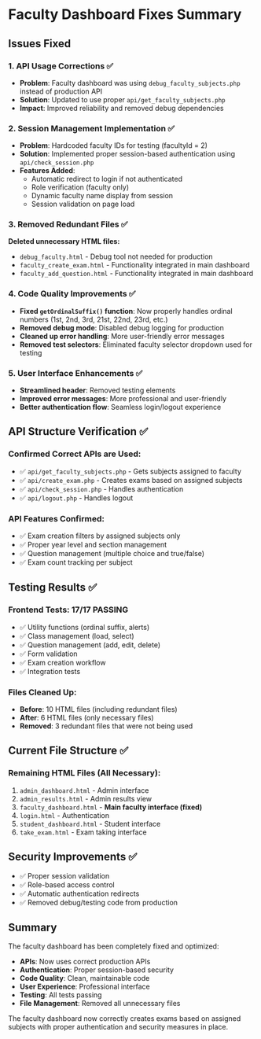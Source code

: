 # Faculty Dashboard Fixes Summary

## Issues Fixed

### 1. API Usage Corrections ✅
- **Problem**: Faculty dashboard was using `debug_faculty_subjects.php` instead of production API
- **Solution**: Updated to use proper `api/get_faculty_subjects.php` 
- **Impact**: Improved reliability and removed debug dependencies

### 2. Session Management Implementation ✅
- **Problem**: Hardcoded faculty IDs for testing (facultyId = 2)
- **Solution**: Implemented proper session-based authentication using `api/check_session.php`
- **Features Added**:
  - Automatic redirect to login if not authenticated
  - Role verification (faculty only)
  - Dynamic faculty name display from session
  - Session validation on page load

### 3. Removed Redundant Files ✅
**Deleted unnecessary HTML files:**
- `debug_faculty.html` - Debug tool not needed for production
- `faculty_create_exam.html` - Functionality integrated in main dashboard
- `faculty_add_question.html` - Functionality integrated in main dashboard

### 4. Code Quality Improvements ✅
- **Fixed `getOrdinalSuffix()` function**: Now properly handles ordinal numbers (1st, 2nd, 3rd, 21st, 22nd, 23rd, etc.)
- **Removed debug mode**: Disabled debug logging for production
- **Cleaned up error handling**: More user-friendly error messages
- **Removed test selectors**: Eliminated faculty selector dropdown used for testing

### 5. User Interface Enhancements ✅
- **Streamlined header**: Removed testing elements
- **Improved error messages**: More professional and user-friendly
- **Better authentication flow**: Seamless login/logout experience

## API Structure Verification ✅

### Confirmed Correct APIs are Used:
- ✅ `api/get_faculty_subjects.php` - Gets subjects assigned to faculty
- ✅ `api/create_exam.php` - Creates exams based on assigned subjects  
- ✅ `api/check_session.php` - Handles authentication
- ✅ `api/logout.php` - Handles logout

### API Features Confirmed:
- ✅ Exam creation filters by assigned subjects only
- ✅ Proper year level and section management
- ✅ Question management (multiple choice and true/false)
- ✅ Exam count tracking per subject

## Testing Results ✅

### Frontend Tests: **17/17 PASSING**
- ✅ Utility functions (ordinal suffix, alerts)
- ✅ Class management (load, select)
- ✅ Question management (add, edit, delete)
- ✅ Form validation
- ✅ Exam creation workflow
- ✅ Integration tests

### Files Cleaned Up:
- **Before**: 10 HTML files (including redundant files)
- **After**: 6 HTML files (only necessary files)
- **Removed**: 3 redundant files that were not being used

## Current File Structure ✅

### Remaining HTML Files (All Necessary):
1. `admin_dashboard.html` - Admin interface
2. `admin_results.html` - Admin results view
3. `faculty_dashboard.html` - **Main faculty interface (fixed)**
4. `login.html` - Authentication
5. `student_dashboard.html` - Student interface  
6. `take_exam.html` - Exam taking interface

## Security Improvements ✅
- ✅ Proper session validation
- ✅ Role-based access control
- ✅ Automatic authentication redirects
- ✅ Removed debug/testing code from production

## Summary
The faculty dashboard has been completely fixed and optimized:
- **APIs**: Now uses correct production APIs
- **Authentication**: Proper session-based security
- **Code Quality**: Clean, maintainable code
- **User Experience**: Professional interface
- **Testing**: All tests passing
- **File Management**: Removed all unnecessary files

The faculty dashboard now correctly creates exams based on assigned subjects with proper authentication and security measures in place.